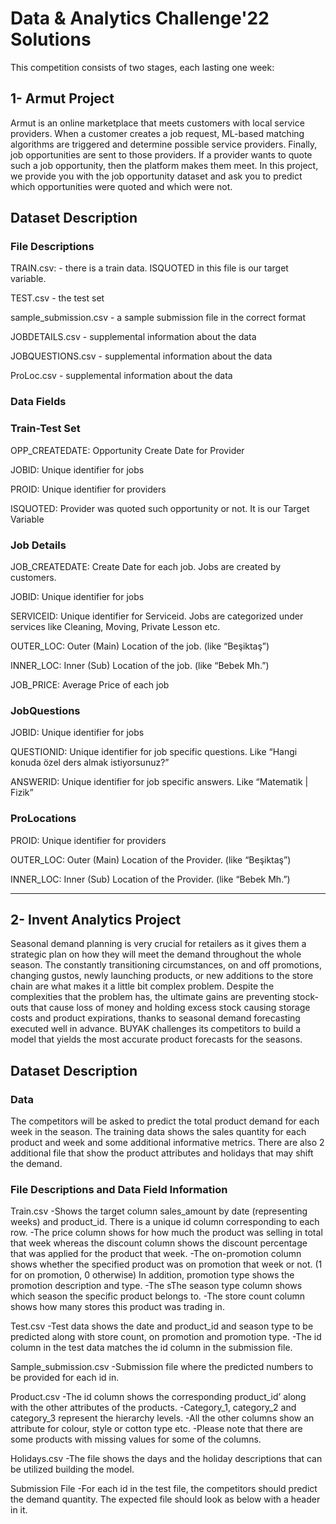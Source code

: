 # Data & Analytics Challenge'22 Solutions
This competition consists of two stages, each lasting one week:

## 1- Armut Project

Armut is an online marketplace that meets customers with local service providers. When a customer creates a job request, ML-based matching algorithms are triggered and determine possible service providers. Finally, job opportunities are sent to those providers. If a provider wants to quote such a job opportunity, then the platform makes them meet. In this project, we provide you with the job opportunity dataset and ask you to predict which opportunities were quoted and which were not.

## Dataset Description
### File Descriptions
TRAIN.csv: - there is a train data. ISQUOTED in this file is our target variable.

TEST.csv - the test set

sample_submission.csv - a sample submission file in the correct format

JOBDETAILS.csv - supplemental information about the data

JOBQUESTIONS.csv - supplemental information about the data

ProLoc.csv - supplemental information about the data

### Data Fields
### Train-Test Set
OPP_CREATEDATE: Opportunity Create Date for Provider

JOBID: Unique identifier for jobs

PROID: Unique identifier for providers

ISQUOTED: Provider was quoted such opportunity or not. It is our Target Variable

### Job Details
JOB_CREATEDATE: Create Date for each job. Jobs are created by customers.

JOBID: Unique identifier for jobs

SERVICEID: Unique identifier for Serviceid. Jobs are categorized under services like Cleaning, Moving, Private Lesson etc.

OUTER_LOC: Outer (Main) Location of the job. (like “Beşiktaş”)

INNER_LOC: Inner (Sub) Location of the job. (like “Bebek Mh.”)

JOB_PRICE: Average Price of each job

### JobQuestions
JOBID: Unique identifier for jobs

QUESTIONID: Unique identifier for job specific questions. Like “Hangi konuda özel ders almak istiyorsunuz?”

ANSWERID: Unique identifier for job specific answers. Like “Matematik | Fizik”

### ProLocations
PROID: Unique identifier for providers

OUTER_LOC: Outer (Main) Location of the Provider. (like “Beşiktaş”)

INNER_LOC: Inner (Sub) Location of the Provider. (like “Bebek Mh.”)

-----------------------------------------------------------------------------------------------------------------------------------------------------------------------------------------------------------------------------

## 2- Invent Analytics Project

Seasonal demand planning is very crucial for retailers as it gives them a strategic plan on how they will meet the demand throughout the whole season. The constantly transitioning circumstances, on and off promotions, changing gustos, newly launching products, or new additions to the store chain are what makes it a little bit complex problem. Despite the complexities that the problem has, the ultimate gains are preventing stock-outs that cause loss of money and holding excess stock causing storage costs and product expirations, thanks to seasonal demand forecasting executed well in advance. BUYAK challenges its competitors to build a model that yields the most accurate product forecasts for the seasons.

## Dataset Description
### Data
The competitors will be asked to predict the total product demand for each week in the season. The training data shows the sales quantity for each product and week and some additional informative metrics. There are also 2 additional file that show the product attributes and holidays that may shift the demand.

### File Descriptions and Data Field Information
Train.csv
-Shows the target column sales_amount by date (representing weeks) and product_id. There is a unique id column corresponding to each row.
-The price column shows for how much the product was selling in total that week whereas the discount column shows the discount percentage that was applied for the product that week.
-The on-promotion column shows whether the specified product was on promotion that week or not. (1 for on promotion, 0 otherwise) In addition, promotion type shows the promotion description and type.
-The sThe season type column shows which season the specific product belongs to.
-The store count column shows how many stores this product was trading in.

Test.csv
-Test data shows the date and product_id and season type to be predicted along with store count, on promotion and promotion type.
-The id column in the test data matches the id column in the submission file.

Sample_submission.csv
-Submission file where the predicted numbers to be provided for each id in.

Product.csv
-The id column shows the corresponding product_id’ along with the other attributes of the products.
-Category_1, category_2 and category_3 represent the hierarchy levels.
-All the other columns show an attribute for colour, style or cotton type etc.
-Please note that there are some products with missing values for some of the columns.

Holidays.csv
-The file shows the days and the holiday descriptions that can be utilized building the model.

Submission File
-For each id in the test file, the competitors should predict the demand quantity. The expected file should look as below with a header in it.
